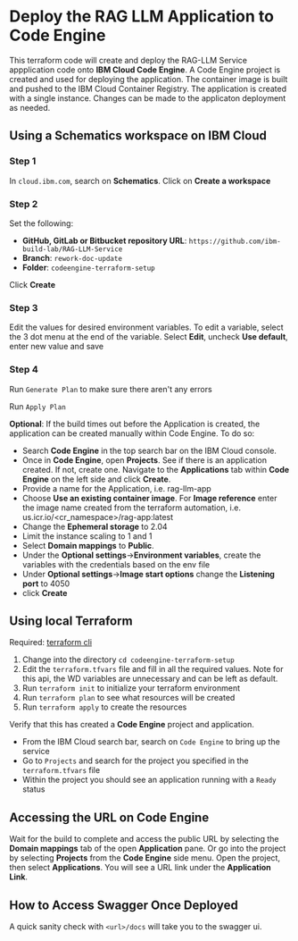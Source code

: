 # Deploy the RAG LLM Application to Code Engine

This terraform code will create and deploy the RAG-LLM Service appplication code onto **IBM Cloud Code Engine**. A Code Engine project is created and used for deploying the application. The container image is built and pushed to the IBM Cloud Container Registry. The application is created with a single instance. Changes can be made to the applicaton deployment as needed.



## Using a Schematics workspace on IBM Cloud

### Step 1 

In `cloud.ibm.com`, search on **Schematics**.  Click on **Create a workspace**

### Step 2 

Set the following:
- **GitHub, GitLab or Bitbucket repository URL**: `https://github.com/ibm-build-lab/RAG-LLM-Service`
- **Branch**: `rework-doc-update`
- **Folder**: `codeengine-terraform-setup` 

Click **Create**
### Step 3

Edit the values for desired environment variables. To edit a variable, select the 3 dot menu at the end of the variable. Select **Edit**, uncheck **Use default**, enter new value and save
### Step 4
Run `Generate Plan` to make sure there aren't any errors

Run `Apply Plan`

**Optional**: If the build times out before the Application is created, the application can be created manually within Code Engine. To do so: 

- Search **Code Engine** in the top search bar on the IBM Cloud console.
- Once in **Code Engine**, open **Projects**. See if there is an application created. If not, create one. Navigate to the **Applications** tab within **Code Engine** on the left side and click **Create**.
- Provide a name for the Application, i.e. rag-llm-app
- Choose **Use an existing container image**. For **Image reference** enter the image name created from the terraform automation, i.e. us.icr.io/<cr_namespace>/rag-app:latest
- Change the **Ephemeral storage** to 2.04
- Limit the instance scaling to 1 and 1
- Select **Domain mappings** to **Public**.
- Under the **Optional settings**->**Environment variables**, create the variables with the credentials based on the env file
- Under **Optional settings**->**Image start options** change the **Listening port** to 4050
- click **Create**


## Using local Terraform

Required: 
    [terraform cli](https://developer.hashicorp.com/terraform/install)

1. Change into the directory `cd codeengine-terraform-setup`
3. Edit the `terraform.tfvars` file and fill in all the required values. Note for this api, the WD variables are unnecessary and can be left as default.
5. Run `terraform init` to initialize your terraform environment
6. Run `terraform plan` to see what resources will be created
7. Run `terraform apply` to create the resources

Verify that this has created a **Code Engine** project and application. 

- From the IBM Cloud search bar, search on `Code Engine` to bring up the service
- Go to `Projects` and search for the project you specified in the `terraform.tfvars` file
- Within the project you should see an application running with a `Ready` status

## Accessing the URL on Code Engine

Wait for the build to complete and access the public URL by selecting the **Domain mappings** tab of the open **Application** pane.  Or go into the project by selecting **Projects** from the **Code Engine** side menu. Open the project, then select **Applications**. You will see a URL link under the **Application Link**.
    
## How to Access Swagger Once Deployed

A quick sanity check with `<url>/docs` will take you to the swagger ui.

